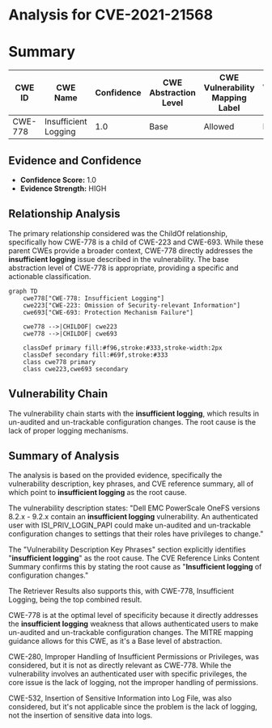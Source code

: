 # Analysis for CVE-2021-21568

# Summary
| CWE ID | CWE Name | Confidence | CWE Abstraction Level | CWE Vulnerability Mapping Label | CWE-Vulnerability Mapping Notes |
|---|---|---|---|---|---|
| CWE-778 | Insufficient Logging | 1.0 | Base | Allowed | Primary CWE |

## Evidence and Confidence

*   **Confidence Score:** 1.0
*   **Evidence Strength:** HIGH

## Relationship Analysis
The primary relationship considered was the ChildOf relationship, specifically how CWE-778 is a child of CWE-223 and CWE-693. While these parent CWEs provide a broader context, CWE-778 directly addresses the **insufficient logging** issue described in the vulnerability. The base abstraction level of CWE-778 is appropriate, providing a specific and actionable classification.

```mermaid
graph TD
    cwe778["CWE-778: Insufficient Logging"]
    cwe223["CWE-223: Omission of Security-relevant Information"]
    cwe693["CWE-693: Protection Mechanism Failure"]
    
    cwe778 -->|CHILDOF| cwe223
    cwe778 -->|CHILDOF| cwe693
    
    classDef primary fill:#f96,stroke:#333,stroke-width:2px
    classDef secondary fill:#69f,stroke:#333
    class cwe778 primary
    class cwe223,cwe693 secondary
```

## Vulnerability Chain
The vulnerability chain starts with the **insufficient logging**, which results in un-audited and un-trackable configuration changes. The root cause is the lack of proper logging mechanisms.

## Summary of Analysis
The analysis is based on the provided evidence, specifically the vulnerability description, key phrases, and CVE reference summary, all of which point to **insufficient logging** as the root cause.

The vulnerability description states: "Dell EMC PowerScale OneFS versions 8.2.x - 9.2.x contain an **insufficient logging** vulnerability. An authenticated user with ISI_PRIV_LOGIN_PAPI could make un-audited and un-trackable configuration changes to settings that their roles have privileges to change."

The "Vulnerability Description Key Phrases" section explicitly identifies "**insufficient logging**" as the root cause. The CVE Reference Links Content Summary confirms this by stating the root cause as "**Insufficient logging** of configuration changes."

The Retriever Results also supports this, with CWE-778, Insufficient Logging, being the top combined result.

CWE-778 is at the optimal level of specificity because it directly addresses the **insufficient logging** weakness that allows authenticated users to make un-audited and un-trackable configuration changes. The MITRE mapping guidance allows for this CWE, as it's a Base level of abstraction.

CWE-280, Improper Handling of Insufficient Permissions or Privileges, was considered, but it is not as directly relevant as CWE-778. While the vulnerability involves an authenticated user with specific privileges, the core issue is the lack of logging, not the improper handling of permissions.

CWE-532, Insertion of Sensitive Information into Log File, was also considered, but it's not applicable since the problem is the lack of logging, not the insertion of sensitive data into logs.